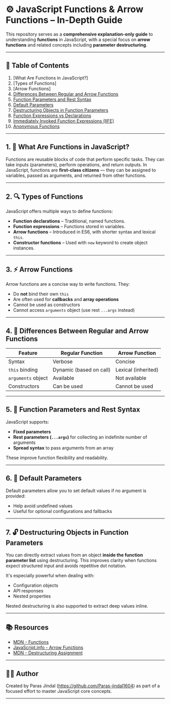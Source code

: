 # ⚙️ JavaScript Functions & Arrow Functions – In-Depth Guide

This repository serves as a **comprehensive explanation-only guide** to understanding **functions** in JavaScript, with a special focus on **arrow functions** and related concepts including **parameter destructuring**.

---

## 📌 Table of Contents

1. [What Are Functions in JavaScript?]
2. [Types of Functions]
3. [Arrow Functions]
4. [Differences Between Regular and Arrow Functions](#4-differences-between-regular-and-arrow-functions)
5. [Function Parameters and Rest Syntax](#5-function-parameters-and-rest-syntax)
6. [Default Parameters](#6-default-parameters)
7. [Destructuring Objects in Function Parameters](#7-destructuring-objects-in-function-parameters)
8. [Function Expressions vs Declarations](#8-function-expressions-vs-declarations)
9. [Immediately Invoked Function Expressions (IIFE)](#9-immediately-invoked-function-expressions-iife)
10. [Anonymous Functions](#10-anonymous-functions)

---

## 1. 📖 What Are Functions in JavaScript?

Functions are reusable blocks of code that perform specific tasks. They can take inputs (parameters), perform operations, and return outputs. In JavaScript, functions are **first-class citizens** — they can be assigned to variables, passed as arguments, and returned from other functions.

---

## 2. 🔍 Types of Functions

JavaScript offers multiple ways to define functions:

- **Function declarations** – Traditional, named functions.
- **Function expressions** – Functions stored in variables.
- **Arrow functions** – Introduced in ES6, with shorter syntax and lexical `this`.
- **Constructor functions** – Used with `new` keyword to create object instances.

---

## 3. ⚡ Arrow Functions

Arrow functions are a concise way to write functions. They:

- Do **not** bind their own `this`
- Are often used for **callbacks** and **array operations**
- Cannot be used as constructors
- Cannot access `arguments` object (use rest `...args` instead)

---

## 4. 🔁 Differences Between Regular and Arrow Functions

| Feature            | Regular Function       | Arrow Function            |
|--------------------|------------------------|----------------------------|
| Syntax             | Verbose                | Concise                   |
| `this` binding     | Dynamic (based on call) | Lexical (inherited)      |
| `arguments` object | Available              | Not available             |
| Constructors       | Can be used            | Cannot be used            |

---

## 5. 🧮 Function Parameters and Rest Syntax

JavaScript supports:

- **Fixed parameters**
- **Rest parameters (`...args`)** for collecting an indefinite number of arguments
- **Spread syntax** to pass arguments from an array

These improve function flexibility and readability.

---

## 6. 🧩 Default Parameters

Default parameters allow you to set default values if no argument is provided:

- Help avoid undefined values
- Useful for optional configurations and fallbacks

---

## 7. 🔓 Destructuring Objects in Function Parameters

You can directly extract values from an object **inside the function parameter list** using destructuring. 
This improves clarity when functions expect structured input and avoids repetitive dot notation.

It's especially powerful when dealing with:

- Configuration objects
- API responses
- Nested properties

Nested destructuring is also supported to extract deep values inline.

---


## 📚 Resources

- [MDN - Functions](https://developer.mozilla.org/en-US/docs/Web/JavaScript/Guide/Functions)
- [JavaScript.info - Arrow Functions](https://javascript.info/arrow-functions)
- [MDN - Destructuring Assignment](https://developer.mozilla.org/en-US/docs/Web/JavaScript/Reference/Operators/Destructuring_assignment)

---

## 🧑‍💻 Author

Created by Paras Jindal (https://github.com/Paras-jindal1604) as part of a focused effort to master JavaScript core concepts.

---

